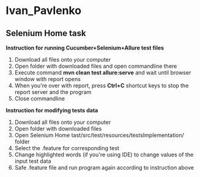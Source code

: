 # Ivan_Pavlenko
## Selenium Home task

**Instruction for running Cucumber+Selenium+Allure test files**
1. Download all files onto your computer
2. Open folder with downloaded files and open commandline there
3. Execute command **mvn clean test allure:serve** and wait until browser window with report opens
4. When you're over with report, press **Ctrl+C** shortcut keys to stop the report server and the program
5. Close commandline


**Instruction for modifying tests data**
1. Download all files onto your computer
2. Open folder with downloaded files
3. Open Selenium Home tast/src/test/resources/testsImplementation/ folder
4. Select the .feature for corresponding test
5. Change highlighted words (if you're using IDE) to change values of the input test data
6. Safe .feature file and run program again according to instruction above